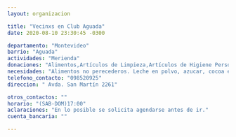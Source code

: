 ```yaml
---
layout: organizacion

title: "Vecinxs en Club Aguada"
date: 2020-08-10 23:30:45 -0300

departamento: "Montevideo"
barrio: "Aguada"
actividades: "Merienda"
donaciones: "Alimentos,Artículos de Limpieza,Artículos de Higiene Personal"
necesidades: "Alimentos no perecederos. Leche en polvo, azucar, cocoa en lo posible en paquetitos de 100grs. y alimentos elaborados para meriendas. Tambien bandejas, bolsas, cajas, film."
telefono_contacto: "098520925"
direccion: " Avda. San Martín 2261"

otros_contactos: ""
horario: "(SAB-DOM)17:00"
aclaraciones: "En lo posible se solicita agendarse antes de ir."
cuenta_bancaria: ""

---
```

